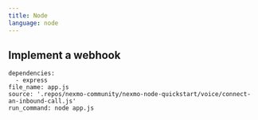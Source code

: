 ```yaml
---
title: Node
language: node
---
```


## Implement a webhook

```building-block
dependencies:
  - express
file_name: app.js
source: '.repos/nexmo-community/nexmo-node-quickstart/voice/connect-an-inbound-call.js'
run_command: node app.js
```
